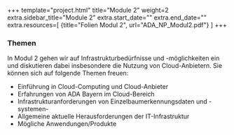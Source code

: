 +++
template="project.html"
title="Module 2"
weight=2
extra.sidebar_title="Module 2"
extra.start_date=""
extra.end_date=""
extra.resources=[
    {title="Folien Modul 2", url="ADA_NP_Modul2.pdf"}
]
+++
 

### Themen
In Modul 2 gehen wir auf Infrastrukturbedürfnisse und -möglichkeiten ein und diskutieren dabei insbesondere die Nutzung von Cloud-Anbietern. Sie können sich auf folgende Themen freuen:

- Einführung in Cloud-Computing und Cloud-Anbieter
- Erfahrungen von ADA Bayern im Cloud-Bereich
- Infrastrukturanforderungen von Einzelbaumerkennungsdaten und -systemen- 
- Allgemeine aktuelle Herausforderungen der IT-Infrastruktur
- Mögliche Anwendungen/Produkte